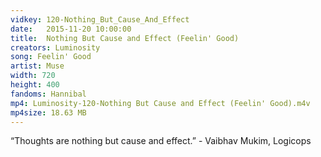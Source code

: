 ```yaml
---
vidkey: 120-Nothing_But_Cause_And_Effect
date:   2015-11-20 10:00:00
title:  Nothing But Cause and Effect (Feelin' Good)
creators: Luminosity
song: Feelin' Good
artist: Muse
width: 720
height: 400
fandoms: Hannibal
mp4: Luminosity-120-Nothing But Cause and Effect (Feelin' Good).m4v
mp4size: 18.63 MB
---
```


  <div>
  “Thoughts are nothing but cause and effect.”  -  Vaibhav Mukim, Logicops
  </div>
  